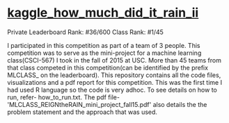 # [kaggle_how_much_did_it_rain_ii](https://www.kaggle.com/c/how-much-did-it-rain-ii)

Private Leaderboard Rank: #36/600
Class Rank: #1/45

I participated in this competition as part of a team of 3 people. This competition was to serve as the mini-project for a machine learning class(CSCI-567) I took in the fall of 2015 at USC. More than 45 teams from that class competed in this competition(can be identified by the prefix MLCLASS_ on the leaderboard). This repository contains all the code files, visualizations and a pdf report for this competition. This was the first time I had used R language so the code is very adhoc. To see details on how to run, refer- how_to_run.txt. The pdf file- 'MLCLASS_REIGNtheRAIN_mini_project_fall15.pdf' also details the the problem statement and the approach that was used.
